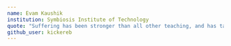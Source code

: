 ```yaml
---
name: Evam Kaushik
institution: Symbiosis Institute of Technology
quote: "Suffering has been stronger than all other teaching, and has taught me to understand what your heart used to be. I have been bent and broken, but - I hope - into a better shape." -Charles Dickens
github_user: kickereb
---
```

